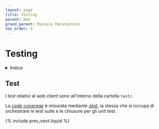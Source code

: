 ```yaml
---
layout: page
title: Testing
parent: Web
grand_parent: Manuale Manutentore
nav_order: 4
---
```


# Testing

<details closed markdown="block">
  <summary>
    Indice
  </summary>
  {: .text-delta }
1. TOC
{:toc}
</details>


## Test

I _test_ relativi al web client sono all'interno della cartella `test/`.

La [_code-coverage_](/glossario#code-coverage) è misurata mediante
[Jest](/manutentore/web/tecnologie#jest), la stessa che si occupa di
orchestrare le test suite e le chiusure per gli unit test.

{% include prev_next.liquid %}
